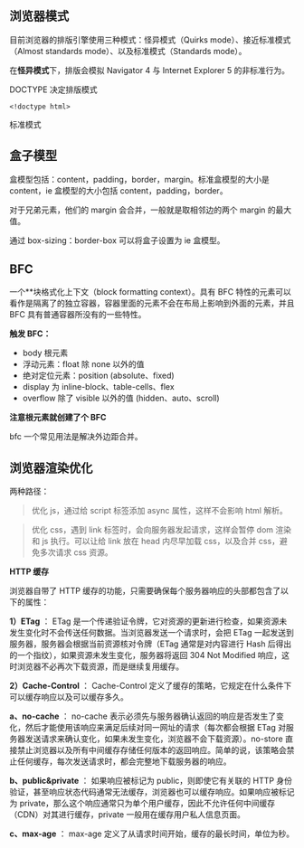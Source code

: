 ## 浏览器模式

目前浏览器的排版引擎使用三种模式：怪异模式（Quirks mode）、接近标准模式（Almost standards mode）、以及标准模式（Standards mode）。

在**怪异模式**下，排版会模拟 Navigator 4 与 Internet Explorer 5 的非标准行为。

DOCTYPE 决定排版模式

```
<!doctype html>
```

标准模式

## 盒子模型

盒模型包括：content，padding，border，margin。标准盒模型的大小是 content，ie 盒模型的大小包括 content，padding，border。

对于兄弟元素，他们的 margin 会合并，一般就是取相邻边的两个 margin 的最大值。

通过 box-sizing：border-box 可以将盒子设置为 ie 盒模型。

## BFC

一个\*\*块格式化上下文（block formatting context）。具有 BFC 特性的元素可以看作是隔离了的独立容器，容器里面的元素不会在布局上影响到外面的元素，并且 BFC 具有普通容器所没有的一些特性。

**触发 BFC：**

- body 根元素
- 浮动元素：float 除 none 以外的值
- 绝对定位元素：position (absolute、fixed)
- display 为 inline-block、table-cells、flex
- overflow 除了 visible 以外的值 (hidden、auto、scroll)

**注意根元素就创建了个 BFC**

bfc 一个常见用法是解决外边距合并。

## 浏览器渲染优化

两种路径：

> 优化 js，通过给 script 标签添加 async 属性，这样不会影响 html 解析。

> 优化 css，遇到 link 标签时，会向服务器发起请求，这样会暂停 dom 渲染和 js 执行。可以让给 link 放在 head 内尽早加载 css，以及合并 css，避免多次请求 css 资源。

**HTTP 缓存**

浏览器自带了 HTTP 缓存的功能，只需要确保每个服务器响应的头部都包含了以下的属性：

**1）ETag** ： ETag 是一个传递验证令牌，它对资源的更新进行检查，如果资源未发生变化时不会传送任何数据。当浏览器发送一个请求时，会把 ETag 一起发送到服务器，服务器会根据当前资源核对令牌（ETag 通常是对内容进行 Hash 后得出的一个指纹），如果资源未发生变化，服务器将返回 304 Not Modified 响应，这时浏览器不必再次下载资源，而是继续复用缓存。

**2）Cache-Control** ： Cache-Control 定义了缓存的策略，它规定在什么条件下可以缓存响应以及可以缓存多久。

**a、no-cache** ： no-cache 表示必须先与服务器确认返回的响应是否发生了变化，然后才能使用该响应来满足后续对同一网址的请求（每次都会根据 ETag 对服务器发送请求来确认变化，如果未发生变化，浏览器不会下载资源）。no-store 直接禁止浏览器以及所有中间缓存存储任何版本的返回响应。简单的说，该策略会禁止任何缓存，每次发送请求时，都会完整地下载服务器的响应。

**b、public&private** ：
如果响应被标记为 public，则即使它有关联的 HTTP 身份验证，甚至响应状态代码通常无法缓存，浏览器也可以缓存响应。如果响应被标记为 private，那么这个响应通常只为单个用户缓存，因此不允许任何中间缓存（CDN）对其进行缓存，private 一般用在缓存用户私人信息页面。

**c、max-age** ： max-age 定义了从请求时间开始，缓存的最长时间，单位为秒。
